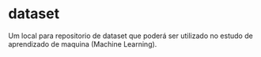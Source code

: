 # dataset
Um local para repositorio de dataset que poderá ser utilizado no estudo de aprendizado de maquina (Machine Learning).
